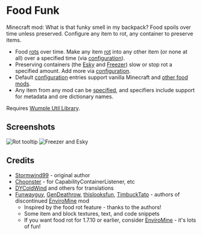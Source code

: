 # Food Funk

Minecraft mod: What is that funky smell in my backpack? Food spoils over time unless preserved. Configure any item to rot, any container to preserve items.

* Food [rots](https://github.com/Stormwind99/FoodFunk/wiki/Food-Spoiling-(Rot)) over time.  Make any item [rot](https://github.com/Stormwind99/FoodFunk/wiki/Food-Spoiling-(Rot)) into any other item (or none at all) over a specified time (via [configuration](https://github.com/Stormwind99/FoodFunk/wiki/Configuration)).
* Preserving containers (the [Esky](https://github.com/Stormwind99/FoodFunk/wiki/Esky) and [Freezer](https://github.com/Stormwind99/FoodFunk/wiki/Freezer)) slow or stop rot a specified amount.  Add more via [configuration](https://github.com/Stormwind99/FoodFunk/wiki/Configuration).
* Default [configuration](https://github.com/Stormwind99/FoodFunk/wiki/Configuration) entries support vanilla Minecraft and [other food mods](https://github.com/Stormwind99/FoodFunk/wiki/Compatibility). 
* Any item from any mod can be [specified](https://github.com/Stormwind99/FoodFunk/wiki/Configuration), and specifiers include support for metadata and ore dictionary names.

Requires [Wumple Util Library](https://github.com/Stormwind99/WumpleUtil).

## Screenshots

![Rot tooltip](https://raw.githubusercontent.com/Stormwind99/FoodFunk/master/other/screenshots/tooltip.png)
![Freezer and Esky](https://raw.githubusercontent.com/Stormwind99/FoodFunk/master/other/screenshots/coldchests.png)

## Credits

* [Stormwind99](https://github.com/Stormwind99) - original author
* [Choonster](https://github.com/Choonster) - for CapabilityContainerListener, etc
* [DYColdWind](https://github.com/DYColdWind) and others for translations
* [Funwayguy](https://github.com/Funwayguy), [GenDeathrow](https://github.com/GenDeathrow), [thislooksfun](https://github.com/thislooksfun), [TimbuckTato](https://github.com/TimbuckTato) - authors of discontinued [EnviroMine](https://minecraft.curseforge.com/projects/enviromine) mod
   * Inspired by the food rot feature - thanks to the authors!
   * Some item and block textures, text, and code snippets 
   * If you want food rot for 1.7.10 or earlier, consider [EnviroMine](https://minecraft.curseforge.com/projects/enviromine) - it's lots of fun!
